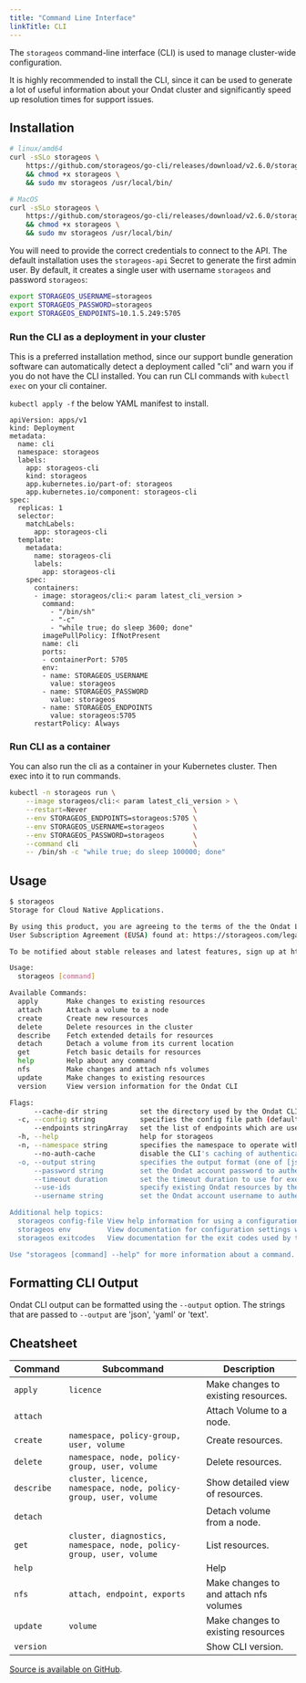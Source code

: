 ```yaml
---
title: "Command Line Interface"
linkTitle: CLI
---
```


The `storageos` command-line interface (CLI) is used to manage cluster-wide
configuration.

It is highly recommended to install the CLI, since it can be used to generate a
lot of useful information about your Ondat cluster and significantly speed
up resolution times for support issues.

## Installation

```bash
# linux/amd64
curl -sSLo storageos \ 
    https://github.com/storageos/go-cli/releases/download/v2.6.0/storageos_linux_amd64 \
    && chmod +x storageos \
    && sudo mv storageos /usr/local/bin/

# MacOS
curl -sSLo storageos \
    https://github.com/storageos/go-cli/releases/download/v2.6.0/storageos_darwin_amd64 \
    && chmod +x storageos \
    && sudo mv storageos /usr/local/bin/
```

You will need to provide the correct credentials to connect to the API. The
default installation uses the `storageos-api` Secret to generate the first
admin user. By default, it creates a single user with username `storageos` and
password `storageos`:

```bash
export STORAGEOS_USERNAME=storageos
export STORAGEOS_PASSWORD=storageos
export STORAGEOS_ENDPOINTS=10.1.5.249:5705
```

### Run the CLI as a deployment in your cluster

This is a preferred installation method, since our support bundle generation
software can automatically detect a deployment called "cli" and warn you if you
do not have the CLI installed. You can run CLI commands with `kubectl exec` on
your cli container.

`kubectl apply -f` the below YAML manifest to install.

```
apiVersion: apps/v1
kind: Deployment
metadata:
  name: cli
  namespace: storageos
  labels:
    app: storageos-cli
    kind: storageos
    app.kubernetes.io/part-of: storageos
    app.kubernetes.io/component: storageos-cli
spec:
  replicas: 1
  selector:
    matchLabels:
      app: storageos-cli
  template:
    metadata:
      name: storageos-cli
      labels:
        app: storageos-cli
    spec:
      containers:
      - image: storageos/cli:< param latest_cli_version >
        command:
          - "/bin/sh"
          - "-c"
          - "while true; do sleep 3600; done"
        imagePullPolicy: IfNotPresent
        name: cli
        ports:
        - containerPort: 5705
        env:
        - name: STORAGEOS_USERNAME
          value: storageos
        - name: STORAGEOS_PASSWORD
          value: storageos
        - name: STORAGEOS_ENDPOINTS
          value: storageos:5705
      restartPolicy: Always
```

### Run CLI as a container

You can also run the cli as a container in your Kubernetes cluster. Then exec
into it to run commands.

```bash
kubectl -n storageos run \
    --image storageos/cli:< param latest_cli_version > \
    --restart=Never                          \
    --env STORAGEOS_ENDPOINTS=storageos:5705 \
    --env STORAGEOS_USERNAME=storageos       \
    --env STORAGEOS_PASSWORD=storageos       \
    --command cli                            \
    -- /bin/sh -c "while true; do sleep 100000; done"
```

## Usage

```bash
$ storageos
Storage for Cloud Native Applications.

By using this product, you are agreeing to the terms of the the Ondat Ltd. End
User Subscription Agreement (EUSA) found at: https://storageos.com/legal/#eusa

To be notified about stable releases and latest features, sign up at https://my.storageos.com.

Usage:
  storageos [command]

Available Commands:
  apply       Make changes to existing resources
  attach      Attach a volume to a node
  create      Create new resources
  delete      Delete resources in the cluster
  describe    Fetch extended details for resources
  detach      Detach a volume from its current location
  get         Fetch basic details for resources
  help        Help about any command
  nfs         Make changes and attach nfs volumes
  update      Make changes to existing resources
  version     View version information for the Ondat CLI

Flags:
      --cache-dir string        set the directory used by the Ondat CLI to cache data that can be used for future commands (default "/home/user/.cache/storageos")
  -c, --config string           specifies the config file path (default "/home/user/.config/storageos/config.yaml")
      --endpoints stringArray   set the list of endpoints which are used when connecting to the Ondat API (default [http://localhost:5705])
  -h, --help                    help for storageos
  -n, --namespace string        specifies the namespace to operate within for commands that require one (default "default")
      --no-auth-cache           disable the CLI's caching of authentication sessions
  -o, --output string           specifies the output format (one of [json yaml text]) (default "text")
      --password string         set the Ondat account password to authenticate with (default "storageos")
      --timeout duration        set the timeout duration to use for execution of the command (default 15s)
      --use-ids                 specify existing Ondat resources by their unique identifiers instead of by their names
      --username string         set the Ondat account username to authenticate as (default "storageos")

Additional help topics:
  storageos config-file View help information for using a configuration file
  storageos env         View documentation for configuration settings which can be set in the environment
  storageos exitcodes   View documentation for the exit codes used by the Ondat CLI

Use "storageos [command] --help" for more information about a command.
```

## Formatting CLI Output

Ondat CLI output can be formatted using the `--output` option. The strings
that are passed to `--output` are 'json', 'yaml' or 'text'.

## Cheatsheet

| Command       | Subcommand                                                          | Description                             |
| ------------- | --------------------------------------------------------------------| --------------------------------------- |
| `apply`       | `licence`                                                           | Make changes to existing resources.     |
| `attach`      |                                                                     | Attach Volume to a node.                |
| `create`      | `namespace, policy-group, user, volume`                             | Create resources.                       |
| `delete`      | `namespace, node, policy-group, user, volume`                       | Delete resources.                       |
| `describe`    | `cluster, licence, namespace, node, policy-group, user, volume`     | Show detailed view of resources.        |
| `detach`      |                                                                     | Detach volume from a node.              |
| `get`         | `cluster, diagnostics, namespace, node, policy-group, user, volume` | List resources.                         |
| `help`        |                                                                     | Help                                    |
| `nfs`         | `attach, endpoint, exports`                                         | Make changes to and attach nfs volumes  |
| `update`      | `volume`                                                            | Make changes to existing resources      |
| `version`     |                                                                     | Show CLI version.                       |

[Source is available on GitHub](https://github.com/storageos/go-cli).
